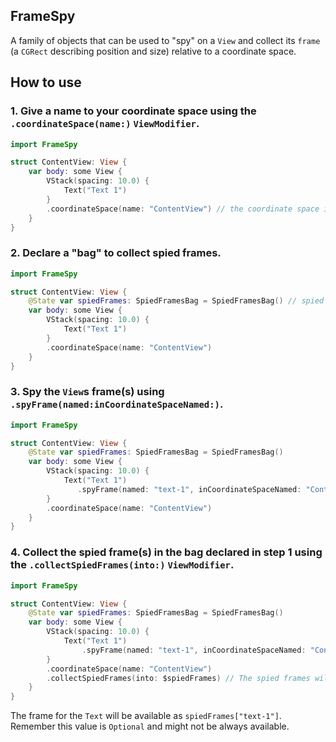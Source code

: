  ## FrameSpy
 
A family of objects that can be used to "spy" on a `View` and collect its `frame` (a `CGRect` describing position and size) relative to a coordinate space.
 
 ## How to use
 
 ### 1. Give a name to your coordinate space using the `.coordinateSpace(name:)` `ViewModifier`.
 ```swift
 import FrameSpy
 
 struct ContentView: View {
     var body: some View {
         VStack(spacing: 10.0) {
             Text("Text 1")
         }
         .coordinateSpace(name: "ContentView") // the coordinate space is now named "ContentView".
     }
 }
 ```
 
 ### 2. Declare a "bag" to collect spied frames.
 
 ```swift
 import FrameSpy
 
 struct ContentView: View {
     @State var spiedFrames: SpiedFramesBag = SpiedFramesBag() // spied frames will be collected here.
     var body: some View {
         VStack(spacing: 10.0) {
             Text("Text 1")
         }
         .coordinateSpace(name: "ContentView")
     }
 }
 ```
 
 ### 3. Spy the `View`s frame(s) using `.spyFrame(named:inCoordinateSpaceNamed:)`.
 
 ```swift
 import FrameSpy
 
 struct ContentView: View {
     @State var spiedFrames: SpiedFramesBag = SpiedFramesBag()
     var body: some View {
         VStack(spacing: 10.0) {
             Text("Text 1")
                .spyFrame(named: "text-1", inCoordinateSpaceNamed: "ContentView")  // This `Text`s frame is now "spied" in the coordinate space "ContentView". The spied frame's name is "text-1"
         }
         .coordinateSpace(name: "ContentView")
     }
 }
 ```
 
 ### 4. Collect the spied frame(s) in the bag declared in step 1 using the `.collectSpiedFrames(into:)` `ViewModifier`.
 
 ```swift
 import FrameSpy
 
 struct ContentView: View {
     @State var spiedFrames: SpiedFramesBag = SpiedFramesBag()
     var body: some View {
         VStack(spacing: 10.0) {
             Text("Text 1")
                 .spyFrame(named: "text-1", inCoordinateSpaceNamed: "ContentView")
         }
         .coordinateSpace(name: "ContentView")
         .collectSpiedFrames(into: $spiedFrames) // The spied frames will be collected into `$spiedFrames`
     }
 }
 ```
 The frame for the `Text` will be available as `spiedFrames["text-1"]`. Remember this value is `Optional` and might not be always available.
